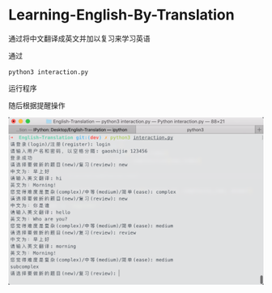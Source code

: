 <!--
 * @Author: Gao S
 * @Date: 2020-07-06 21:35:03
 * @LastEditTime: 2020-07-06 21:44:30
 * @Description: 
 * @FilePath: /English-Translation/README.md
--> 
# Learning-English-By-Translation
通过将中文翻译成英文并加以复习来学习英语



通过

```shell
python3 interaction.py
```

运行程序

随后根据提醒操作

![运行截图](https://github.com/g101418/Learning-English-By-Translation/blob/master/%E6%88%AA%E5%9B%BE.jpg)

